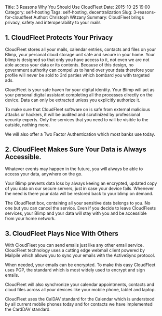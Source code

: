 Title: 3 Reasons Why You Should Use CloudFleet
Date: 2015-10-25 19:00
Category: self-hosting
Tags: self-hosting, decentralization
Slug: 3-reasons-for-cloudfleet
Author: Christoph Witzany
Summary: CloudFleet brings privacy, safety and interoperability to your mails


## 1. CloudFleet Protects Your Privacy

CloudFleet stores all your mails, calendar entries, contacts and files on your
Blimp, your personal cloud storage unit safe and secure in your home. Your blimp is
designed so that only you have access to it, not even we are not able access your data
or its contents. Because of this design, no government authority can compel us to hand
over your data therefore your profile will never be sold to 3rd parties which bombard
you with targeted ads.

CloudFleet is your safe haven for your digital identity. Your Blimp
will act as your personal digital assistant completing all the processes directly
on the device. Data can only be extracted unless you explicitly authorize it.

To make sure that CloudFleet software on is safe from external malicious attacks or
hackers, it will be audited and scrutinized by professional security experts. Only
the services that you need to will be visible to the outside, nothing more. 

We will also offer a Two Factor Authentication which most banks use today.


## 2. CloudFleet Makes Sure Your Data is Always Accessible.

Whatever events may happen in the future, you will always be able to access
your data, anywhere on the go.

Your Blimp prevents data loss by always keeing an encrypted, updated 
copy of you data on our secure servers, just in case your device fails. Whenever the need
is there your data will be restored back to your blimp on demand.

The CloudFleet box, containing all your sensitive data belongs to you. No one but
you can cancel the service. Even if you decide to leave CloudFleets services, your Blimp
and your data will stay with you and be accessible from your home network.


## 3. CloudFleet Plays Nice With Others

With CloudFleet you can send emails just like any other email service. CloudFleet 
technology uses a cutting edge webmail client powered by Mailpile which allows you
to sync your emails with the ActiveSync protocol.

When needed, your emails can be encrypted. To make this easy CloudFleet uses
PGP, the standard which is most widely used to encrypt and sign emails.

CloudFleet will also synchronize your calendar appointments, contacts and cloud files
across all your devices like your mobile phone, tablet and laptop. 

CloudFleet uses the CalDAV standard for the Calendar which is understood by all
current mobile phones today and for contacts we have implemented the CardDAV standard.
